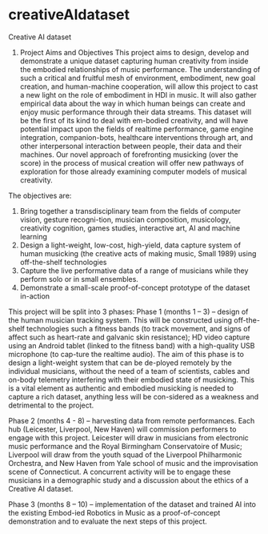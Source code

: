 # creativeAIdataset
Creative AI dataset

1.	Project Aims and Objectives
This project aims to design, develop and demonstrate a unique dataset capturing human creativity from inside the embodied relationships of music performance. The understanding of such a critical and fruitful mesh of environment, embodiment, new goal creation, and human-machine cooperation, will allow this project to cast a new light on the role of embodiment in HDI in music. It will also gather empirical data about the way in which human beings can create and enjoy music performance through their data streams. This dataset will be the first of its kind to deal with em-bodied creativity, and will have potential impact upon the fields of realtime performance, game engine integration, companion-bots, healthcare interventions through art, and other interpersonal interaction between people, their data and their machines. Our novel approach of forefronting musicking (over the score) in the process of musical creation will offer new pathways of exploration for those already examining computer models of musical creativity.

The objectives are:
1.	Bring together a transdisciplinary team from the fields of computer vision, gesture recogni-tion, musician composition, musicology, creativity cognition, games studies, interactive art, AI and machine learning
2.	Design a light-weight, low-cost, high-yield, data capture system of human musicking (the creative acts of making music, Small 1989) using off-the-shelf technologies 
3.	Capture the live performative data of a range of musicians while they perform solo or in small ensembles. 
4.	Demonstrate a small-scale proof-of-concept prototype of the dataset in-action


This project will be split into 3 phases:
Phase 1 (months 1 – 3) – design of the human musician tracking system. 
This will be constructed using off-the-shelf technologies such a fitness bands (to track movement, and signs of affect such as heart-rate and galvanic skin resistance); HD video capture using an Android tablet (linked to the fitness band) with a high-quality USB microphone (to cap-ture the realtime audio). The aim of this phase is to design a light-weight system that can be de-ployed remotely by the individual musicians, without the need of a team of scientists, cables and on-body telemetry interfering with their embodied state of musicking. This is a vital element as authentic and embodied musicking is needed to capture a rich dataset, anything less will be con-sidered as a weakness and detrimental to the project. 

Phase 2 (months 4 - 8) – harvesting data from remote performances.
	Each hub (Leicester, Liverpool, New Haven) will commission performers to engage with this project. Leicester will draw in musicians from electronic music performance and the Royal Birmingham Conservatoire of Music; Liverpool will draw from the youth squad of the Liverpool Philharmonic Orchestra, and New Haven from Yale school of music and the improvisation scene of Connecticut. A concurrent activity will be to engage these musicians in a demographic study and a discussion about the ethics of a Creative AI dataset.

Phase 3 (months 8 – 10) – implementation of the dataset and trained AI into the existing Embod-ied Robotics in Music as a proof-of-concept demonstration and to evaluate the next steps of this project. 

